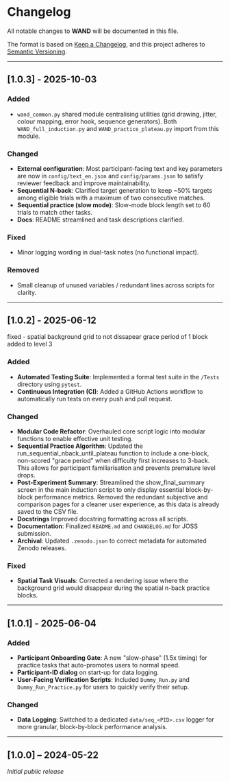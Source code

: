 # Changelog

All notable changes to **WAND** will be documented in this file.

The format is based on [Keep a Changelog](https://keepachangelog.com/en/1.0.0/),
and this project adheres to [Semantic Versioning](https://semver.org/spec/v2.0.0.html).

---
## [1.0.3] - 2025-10-03
### Added
- `wand_common.py` shared module centralising utilities (grid drawing, jitter, colour mapping, error hook, sequence generators). Both `WAND_full_induction.py` and `WAND_practice_plateau.py` import from this module.

### Changed
- **External configuration**: Most participant-facing text and key parameters are now in `config/text_en.json` and `config/params.json` to satisfy reviewer feedback and improve maintainability.
- **Sequential N-back**: Clarified target generation to keep ~50% targets among eligible trials with a maximum of two consecutive matches.
- **Sequential practice (slow mode)**: Slow-mode block length set to 60 trials to match other tasks.
- **Docs**: README streamlined and task descriptions clarified.

### Fixed
- Minor logging wording in dual-task notes (no functional impact).

### Removed
- Small cleanup of unused variables / redundant lines across scripts for clarity.


---

## [1.0.2] - 2025-06-12

fixed - spatial background grid to not dissapear 
grace period of 1 block added to level 3 

### Added
- **Automated Testing Suite**: Implemented a formal test suite in the `/Tests` directory using `pytest`.
- **Continuous Integration (CI)**: Added a GitHub Actions workflow to automatically run tests on every push and pull request.

### Changed
- **Modular Code Refactor**: Overhauled core script logic into modular functions to enable effective unit testing.
- **Sequential Practice Algorithm**: Updated the run_sequential_nback_until_plateau function to include a one-block, non-scored "grace period" when difficulty first increases to 3-back. This allows for participant familiarisation and prevents premature level drops.
- **Post-Experiment Summary**: Streamlined the show_final_summary screen in the main induction script to only display essential block-by-block performance metrics. Removed the redundant subjective and comparison pages for a cleaner user experience, as this data is already saved to the CSV file.
- **Docstrings** Improved docstring formatting across all scripts.
- **Documentation**: Finalized `README.md` and `CHANGELOG.md` for JOSS submission.
- **Archival**: Updated `.zenodo.json` to correct metadata for automated Zenodo releases.

### Fixed
- **Spatial Task Visuals**: Corrected a rendering issue where the background grid would disappear during the spatial n-back practice blocks.

---
## [1.0.1] - 2025-06-04

### Added
- **Participant Onboarding Gate**: A new "slow-phase" (1.5x timing) for practice tasks that auto-promotes users to normal speed.
- **Participant-ID dialog** on start-up for data logging.
- **User-Facing Verification Scripts**: Included `Dummy_Run.py` and `Dummy_Run_Practice.py` for users to quickly verify their setup.

### Changed
- **Data Logging**: Switched to a dedicated `data/seq_<PID>.csv` logger for more granular, block-by-block performance analysis.

---
## [1.0.0] – 2024-05-22

*Initial public release*